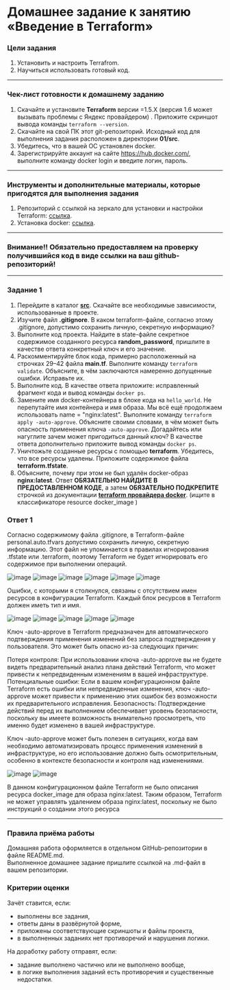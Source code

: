 # Домашнее задание к занятию «Введение в Terraform»

### Цели задания

1. Установить и настроить Terrafrom.
2. Научиться использовать готовый код.

------

### Чек-лист готовности к домашнему заданию

1. Скачайте и установите **Terraform** версии =1.5.Х (версия 1.6 может вызывать проблемы с Яндекс провайдером) . Приложите скриншот вывода команды ```terraform --version```.
2. Скачайте на свой ПК этот git-репозиторий. Исходный код для выполнения задания расположен в директории **01/src**.
3. Убедитесь, что в вашей ОС установлен docker.
4. Зарегистрируйте аккаунт на сайте https://hub.docker.com/, выполните команду docker login и введите логин, пароль.

------

### Инструменты и дополнительные материалы, которые пригодятся для выполнения задания

1. Репозиторий с ссылкой на зеркало для установки и настройки Terraform: [ссылка](https://github.com/netology-code/devops-materials).
2. Установка docker: [ссылка](https://docs.docker.com/engine/install/ubuntu/). 
------
### Внимание!! Обязательно предоставляем на проверку получившийся код в виде ссылки на ваш github-репозиторий!
------

### Задание 1

1. Перейдите в каталог [**src**](https://github.com/netology-code/ter-homeworks/tree/main/01/src). Скачайте все необходимые зависимости, использованные в проекте. 
2. Изучите файл **.gitignore**. В каком terraform-файле, согласно этому .gitignore, допустимо сохранить личную, секретную информацию?
3. Выполните код проекта. Найдите  в state-файле секретное содержимое созданного ресурса **random_password**, пришлите в качестве ответа конкретный ключ и его значение.
4. Раскомментируйте блок кода, примерно расположенный на строчках 29–42 файла **main.tf**.
Выполните команду ```terraform validate```. Объясните, в чём заключаются намеренно допущенные ошибки. Исправьте их.
5. Выполните код. В качестве ответа приложите: исправленный фрагмент кода и вывод команды ```docker ps```.
6. Замените имя docker-контейнера в блоке кода на ```hello_world```. Не перепутайте имя контейнера и имя образа. Мы всё ещё продолжаем использовать name = "nginx:latest". Выполните команду ```terraform apply -auto-approve```.
Объясните своими словами, в чём может быть опасность применения ключа  ```-auto-approve```. Догадайтесь или нагуглите зачем может пригодиться данный ключ? В качестве ответа дополнительно приложите вывод команды ```docker ps```.
8. Уничтожьте созданные ресурсы с помощью **terraform**. Убедитесь, что все ресурсы удалены. Приложите содержимое файла **terraform.tfstate**. 
9. Объясните, почему при этом не был удалён docker-образ **nginx:latest**. Ответ **ОБЯЗАТЕЛЬНО НАЙДИТЕ В ПРЕДОСТАВЛЕННОМ КОДЕ**, а затем **ОБЯЗАТЕЛЬНО ПОДКРЕПИТЕ** строчкой из документации [**terraform провайдера docker**](https://docs.comcloud.xyz/providers/kreuzwerker/docker/latest/docs).  (ищите в классификаторе resource docker_image )

### Ответ 1

Согласно содержимому файла .gitignore, в Terraform-файле personal.auto.tfvars допустимо сохранить личную, секретную информацию. Этот файл не упоминается в правилах игнорирования .tfstate или .terraform, поэтому Terraform не будет игнорировать его содержимое при выполнении операций.

![image](https://github.com/bezymel/ter-homeworks/assets/129361495/2f0adbfb-6923-44aa-a667-b994972728dd)
![image](https://github.com/bezymel/ter-homeworks/assets/129361495/00ba51ed-e5d4-4574-aaf7-2abe4e0fc9d2)
![image](https://github.com/bezymel/ter-homeworks/assets/129361495/1e1d7e5e-ddd5-4115-afef-77eba4ed4177)
![image](https://github.com/bezymel/ter-homeworks/assets/129361495/9f77bf6a-50dc-45e0-adb6-85a697af8ad5)
![image](https://github.com/bezymel/ter-homeworks/assets/129361495/d7a17a7b-79f1-4319-a2a0-21db21f089dd)
![image](https://github.com/bezymel/ter-homeworks/assets/129361495/b78fe7ea-39ed-4bde-be2e-dd72072b8c93)

Ошибки, с которыми я столкнулся, связаны с отсутствием имен ресурсов в конфигурации Terraform. Каждый блок ресурсов в Terraform должен иметь тип и имя.

![image](https://github.com/bezymel/ter-homeworks/assets/129361495/066d0d0f-9bae-479c-80bc-afabf84427a8)
![image](https://github.com/bezymel/ter-homeworks/assets/129361495/3f5871a8-8237-4772-9ee7-53c0b28ab3b7)
![image](https://github.com/bezymel/ter-homeworks/assets/129361495/3eaf9db9-7790-4215-8687-fe0d6df26142)
![image](https://github.com/bezymel/ter-homeworks/assets/129361495/6cbd409c-2717-486f-b436-51a11498b03c)
![image](https://github.com/bezymel/ter-homeworks/assets/129361495/54426bc5-4371-4b28-9ce5-4e5792da10ef)

Ключ -auto-approve в Terraform предназначен для автоматического подтверждения применения изменений без запроса подтверждения у пользователя. Это может быть опасно из-за следующих причин:

Потеря контроля: При использовании ключа -auto-approve вы не будете видеть предварительный анализ плана действий Terraform, что может привести к непредвиденным изменениям в вашей инфраструктуре.
Потенциальные ошибки: Если в вашем конфигурационном файле Terraform есть ошибки или непредвиденные изменения, ключ -auto-approve может привести к применению этих ошибок без возможности их предварительного исправления.
Безопасность: Подтверждение действий перед их выполнением обеспечивает уровень безопасности, поскольку вы имеете возможность внимательно просмотреть, что именно будет изменено в вашей инфраструктуре.

Ключ -auto-approve может быть полезен в ситуациях, когда вам необходимо автоматизировать процесс применения изменений в инфраструктуре, но его использование должно быть осмотрительным, особенно в контексте безопасности и контроля над изменениями.

![image](https://github.com/bezymel/ter-homeworks/assets/129361495/20e71764-2486-411a-ba26-bea7276e4953)
![image](https://github.com/bezymel/ter-homeworks/assets/129361495/0d3039c1-b004-4408-90ae-f6ec9eacac05)

В данном конфигурационном файле Terraform не было описания ресурса docker_image для образа nginx:latest. Таким образом, Terraform не может управлять удалением образа nginx:latest, поскольку не было инструкций о создании этого ресурса

------

### Правила приёма работы

Домашняя работа оформляется в отдельном GitHub-репозитории в файле README.md.   
Выполненное домашнее задание пришлите ссылкой на .md-файл в вашем репозитории.

### Критерии оценки

Зачёт ставится, если:

* выполнены все задания,
* ответы даны в развёрнутой форме,
* приложены соответствующие скриншоты и файлы проекта,
* в выполненных заданиях нет противоречий и нарушения логики.

На доработку работу отправят, если:

* задание выполнено частично или не выполнено вообще,
* в логике выполнения заданий есть противоречия и существенные недостатки. 

